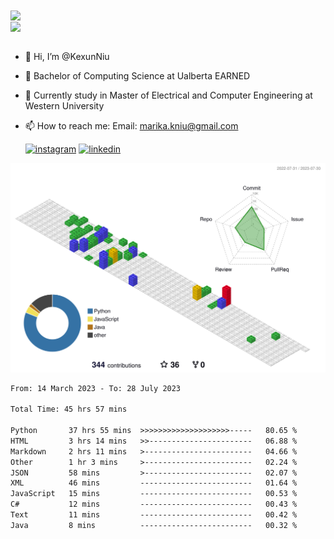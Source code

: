 <a href="https://github.com/anuraghazra/github-readme-stats">
  <img align="center" src="https://github-readme-stats.vercel.app/api?username=KexunNiu&show_icons=true" />
</a>
</br>
<a href="https://github.com/anuraghazra/github-readme-stats">
  <img align="center" src="https://github-readme-stats.vercel.app/api/top-langs/?username=KexunNiu" />
</a>

</br>
</br>

- 👋 Hi, I’m @KexunNiu
- 👀 Bachelor of Computing Science at Ualberta EARNED
- 🌱 Currently study in Master of Electrical and Computer Engineering at Western University
- 📫 How to reach me: Email: marika.kniu@gmail.com
  
  [![instagram](https://github.com/shikhar1020jais1/Git-Social/blob/master/Icons/Instagram1.png (Instagram))][1] [![linkedin](https://github.com/shikhar1020jais1/Git-Social/blob/master/Icons/LinkedIn1.png (LinkedIn))][2]

<!-- To Link your profile to the media buttons -->

[1]: https://www.instagram.com/barryn719_
[2]: https://www.linkedin.com/in/kexun-niu



![](./profile-3d-contrib/profile-gitblock.svg)

<!--START_SECTION:waka-->

```txt
From: 14 March 2023 - To: 28 July 2023

Total Time: 45 hrs 57 mins

Python       37 hrs 55 mins  >>>>>>>>>>>>>>>>>>>>-----   80.65 %
HTML         3 hrs 14 mins   >>-----------------------   06.88 %
Markdown     2 hrs 11 mins   >------------------------   04.66 %
Other        1 hr 3 mins     >------------------------   02.24 %
JSON         58 mins         >------------------------   02.07 %
XML          46 mins         -------------------------   01.64 %
JavaScript   15 mins         -------------------------   00.53 %
C#           12 mins         -------------------------   00.43 %
Text         11 mins         -------------------------   00.42 %
Java         8 mins          -------------------------   00.32 %
```

<!--END_SECTION:waka-->

